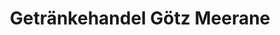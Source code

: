 ---
title: "Getränkehandel Götz Meerane"
url: /meerane/getraenkehandel-goetz-meerane/
shop: Getränke
---
